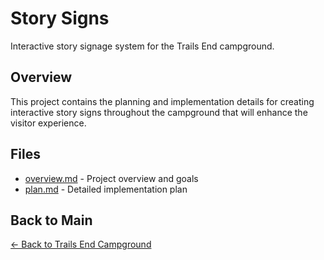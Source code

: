 # Story Signs

Interactive story signage system for the Trails End campground.

## Overview

This project contains the planning and implementation details for creating interactive story signs throughout the campground that will enhance the visitor experience.

## Files

- [overview.md](overview.md) - Project overview and goals
- [plan.md](plan.md) - Detailed implementation plan

## Back to Main

[← Back to Trails End Campground](../README.md)
